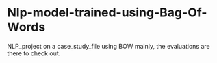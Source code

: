 # Nlp-model-trained-using-Bag-Of-Words
NLP_project on a case_study_file using BOW mainly, the evaluations are there to check out.

